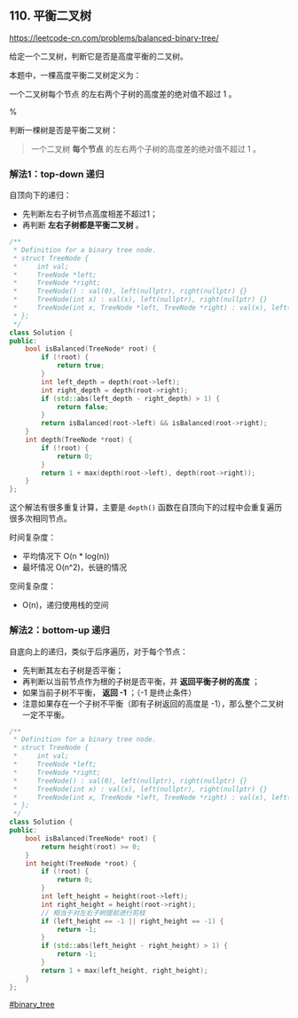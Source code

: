 ## 110. 平衡二叉树

https://leetcode-cn.com/problems/balanced-binary-tree/

给定一个二叉树，判断它是否是高度平衡的二叉树。

本题中，一棵高度平衡二叉树定义为：

一个二叉树每个节点 的左右两个子树的高度差的绝对值不超过 1 。

%

判断一棵树是否是平衡二叉树：

> 一个二叉树 **每个节点** 的左右两个子树的高度差的绝对值不超过 1 。

### 解法1：top-down 递归

自顶向下的递归：

- 先判断左右子树节点高度相差不超过1；
- 再判断 **左右子树都是平衡二叉树** 。

```cpp
/**
 * Definition for a binary tree node.
 * struct TreeNode {
 *     int val;
 *     TreeNode *left;
 *     TreeNode *right;
 *     TreeNode() : val(0), left(nullptr), right(nullptr) {}
 *     TreeNode(int x) : val(x), left(nullptr), right(nullptr) {}
 *     TreeNode(int x, TreeNode *left, TreeNode *right) : val(x), left(left), right(right) {}
 * };
 */
class Solution {
public:
    bool isBalanced(TreeNode* root) {
        if (!root) {
            return true;
        }
        int left_depth = depth(root->left);
        int right_depth = depth(root->right);
        if (std::abs(left_depth - right_depth) > 1) {
            return false;
        }
        return isBalanced(root->left) && isBalanced(root->right);
    }
    int depth(TreeNode *root) {
        if (!root) {
            return 0;
        }
        return 1 + max(depth(root->left), depth(root->right));
    }
};
```

这个解法有很多重复计算，主要是 `depth()` 函数在自顶向下的过程中会重复遍历很多次相同节点。

时间复杂度：
- 平均情况下 O(n * log(n))
- 最坏情况 O(n^2)，长链的情况

空间复杂度：
- O(n)，递归使用栈的空间

### 解法2：bottom-up 递归

自底向上的递归，类似于后序遍历，对于每个节点：
- 先判断其左右子树是否平衡；
- 再判断以当前节点作为根的子树是否平衡，并 **返回平衡子树的高度** ；
- 如果当前子树不平衡， **返回 -1** ；（-1 是终止条件）
- 注意如果存在一个子树不平衡（即有子树返回的高度是 -1），那么整个二叉树一定不平衡。

```cpp
/**
 * Definition for a binary tree node.
 * struct TreeNode {
 *     int val;
 *     TreeNode *left;
 *     TreeNode *right;
 *     TreeNode() : val(0), left(nullptr), right(nullptr) {}
 *     TreeNode(int x) : val(x), left(nullptr), right(nullptr) {}
 *     TreeNode(int x, TreeNode *left, TreeNode *right) : val(x), left(left), right(right) {}
 * };
 */
class Solution {
public:
    bool isBalanced(TreeNode* root) {
        return height(root) >= 0;
    }
    int height(TreeNode *root) {
        if (!root) {
            return 0;
        }
        int left_height = height(root->left);
        int right_height = height(root->right);
        // 相当于对左右子树提前进行剪枝
        if (left_height == -1 || right_height == -1) {
            return -1;
        }
        if (std::abs(left_height - right_height) > 1) {
            return -1;
        }
        return 1 + max(left_height, right_height);
    }
};
```

[#binary_tree]()
